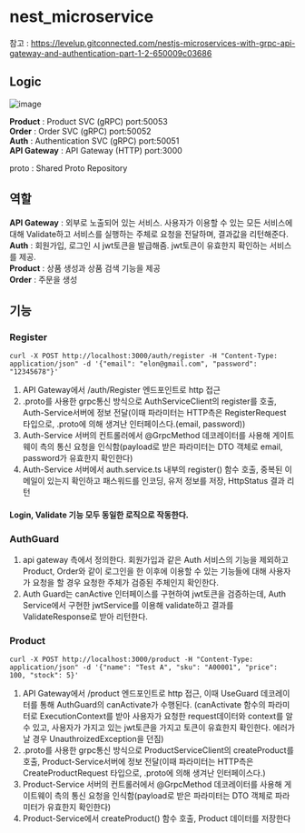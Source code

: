 # nest_microservice
참고 : https://levelup.gitconnected.com/nestjs-microservices-with-grpc-api-gateway-and-authentication-part-1-2-650009c03686

## Logic
![image](https://user-images.githubusercontent.com/41901043/170220843-dc69d3a4-229b-44dc-b931-cbe1bb7d8f75.png)  

**Product** : Product SVC (gRPC) port:50053  
**Order** : Order SVC (gRPC) port:50052  
**Auth** :  Authentication SVC (gRPC) port:50051  
**API Gateway** : API Gateway (HTTP) port:3000  

proto : Shared Proto Repository  


## 역할
**API Gateway** : 외부로 노출되어 있는 서비스. 사용자가 이용할 수 있는 모든 서비스에 대해 Validate하고 서비스를 실행하는 주체로 요청을 전달하며, 결과값을 리턴해준다.  
**Auth** : 회원가입, 로그인 시 jwt토큰을 발급해줌. jwt토큰이 유효한지 확인하는 서비스를 제공.  
**Product** : 상품 생성과 상품 검색 기능을 제공  
**Order** : 주문을 생성  





## 기능
### Register  
```
curl -X POST http://localhost:3000/auth/register -H "Content-Type: application/json" -d '{"email": "elon@gmail.com", "password": "12345678"}'
```
1. API Gateway에서 /auth/Register 엔드포인트로 http 접근
2. .proto를 사용한 grpc통신 방식으로 AuthServiceClient의 register를 호출, Auth-Service서버에 정보 전달(이때 파라미터는 HTTP측은 RegisterRequest 타입으로, .proto에 의해 생겨난 인터페이스다.(email, password))
3. Auth-Service 서버의 컨트롤러에서 @GrpcMethod 데코레이터를 사용해 게이트웨이 측의 통신 요청을 인식함(payload로 받은 파라미터는 DTO 객체로 email, password가 유효한지 확인한다)
4. Auth-Service 서버에서 auth.service.ts 내부의 register() 함수 호출, 중복된 이메일이 있는지 확인하고 패스워드를 인코딩, 유저 정보를 저장, HttpStatus 결과 리턴  
#### Login, Validate 기능 모두 동일한 로직으로 작동한다.  


### AuthGuard
1. api gateway 측에서 정의한다. 회원가입과 같은 Auth 서비스의 기능을 제외하고 Product, Order와 같이 로그인을 한 이후에 이용할 수 있는 기능들에 대해 사용자가 요청을 할 경우 요청한 주체가 검증된 주체인지 확인한다.  
2. Auth Guard는 canActive 인터페이스를 구현하여 jwt토큰을 검증하는데, Auth Service에서 구현한 jwtService를 이용해 validate하고 결과를 ValidateResponse로 받아 리턴한다.   



### Product
```
curl -X POST http://localhost:3000/product -H "Content-Type: application/json" -d '{"name": "Test A", "sku": "A00001", "price": 100, "stock": 5}'
```
1. API Gateway에서 /product 엔드포인트로 http 접근, 이때 UseGuard 데코레이터를 통해 AuthGuard의 canActivate가 수행된다. (canActivate 함수의 파라미터로 ExecutionContext를 받아 사용자가 요청한 request데이터와 context를 알 수 있고, 사용자가 가지고 있는 jwt토큰을 가지고 토큰이 유효한지 확인한다. 에러가 날 경우 UnauthroizedException을 던짐)
2. .proto를 사용한 grpc통신 방식으로 ProductServiceClient의 createProduct를 호출, Product-Service서버에 정보 전달(이때 파라미터는 HTTP측은 CreateProductRequest 타입으로, .proto에 의해 생겨난 인터페이스다.)
3. Product-Service 서버의 컨트롤러에서 @GrpcMethod 데코레이터를 사용해 게이트웨이 측의 통신 요청을 인식함(payload로 받은 파라미터는 DTO 객체로 파라미터가 유효한지 확인한다)
4. Product-Service에서 createProduct() 함수 호출, Product 데이터를 저장한다
